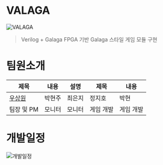 # VALAGA
![VALAGA](https://github.com/user-attachments/assets/d5f2dd99-bbe4-4bc5-9880-9646f3e09e16)
>Verilog + Galaga
FPGA 기반 Galaga 스타일 게임 모듈 구현

# 팀원소개
|제목|내용|설명|제목|내용|
|---|---|---|---|--|
|[우상원](https://github.com/yuyu0830)|박현주|최은지|정지호|박현|
|팀장 및 PM|모니터|모니터|게임 개발|게임 개발|

# 개발일정
![개발일정](https://github.com/user-attachments/assets/9734bc31-8119-4341-a92c-9b18bec2dd7d)

